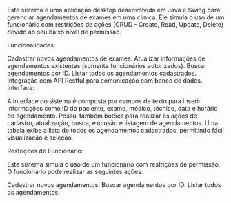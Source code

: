 Este sistema é uma aplicação desktop desenvolvida em Java e Swing para gerenciar agendamentos de exames em uma clínica. Ele simula o uso de um funcionário com restrições de ações (CRUD - Create, Read, Update, Delete) devido ao seu baixo nível de permissão.

Funcionalidades:

Cadastrar novos agendamentos de exames.
Atualizar informações de agendamentos existentes (somente funcionários autorizados).
Buscar agendamentos por ID.
Listar todos os agendamentos cadastrados.
Integração com API Restful para comunicação com banco de dados.
Interface:

A interface do sistema é composta por campos de texto para inserir informações como ID do paciente, exame, médico, técnico, data e horário do agendamento. Possui também botões para realizar as ações de cadastro, atualização, busca, exclusão e listagem de agendamentos. Uma tabela exibe a lista de todos os agendamentos cadastrados, permitindo fácil visualização e seleção.

Restrições de Funcionário:

Este sistema simula o uso de um funcionário com restrições de permissão. O funcionário pode realizar as seguintes ações:

Cadastrar novos agendamentos.
Buscar agendamentos por ID.
Listar todos os agendamentos.
